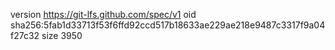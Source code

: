 version https://git-lfs.github.com/spec/v1
oid sha256:5fab1d33713f53f6ffd92ccd517b18633ae229ae218e9487c3317f9a04f27c32
size 3950
